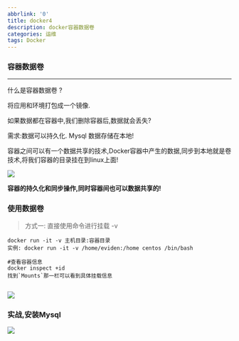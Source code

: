 ```yaml
---
abbrlink: '0'
title: docker4
description: docker容器数据卷
categories: 运维
tags: Docker
---
```

### 容器数据卷

---

什么是容器数据卷 ?

将应用和环境打包成一个镜像.

如果数据都在容器中,我们删除容器后,数据就会丢失?

需求:数据可以持久化. Mysql 数据存储在本地!

容器之间可以有一个数据共享的技术,Docker容器中产生的数据,同步到本地就是卷技术,将我们容器的目录挂在到linux上面!

![](https://s1.vika.cn/space/2024/03/28/2859a09acc424db4951b6786499cff0b)

**容器的持久化和同步操作,同时容器间也可以数据共享的!**

### 使用数据卷

> 方式一: 直接使用命令进行挂载 -v

```shell 
docker run -it -v 主机目录:容器目录
实例: docker run -it -v /home/eviden:/home centos /bin/bash

#查看容器信息
docker inspect +id 
找到`Mounts`那一栏可以看到具体挂载信息


```

![](https://s1.vika.cn/space/2024/03/28/49c605e356c54bc883d8b570e6283c84)

### 实战,安装Mysql

![](https://s1.vika.cn/space/2024/03/28/6be40ecaee2d4a8db8a99fdd5559c3cd)